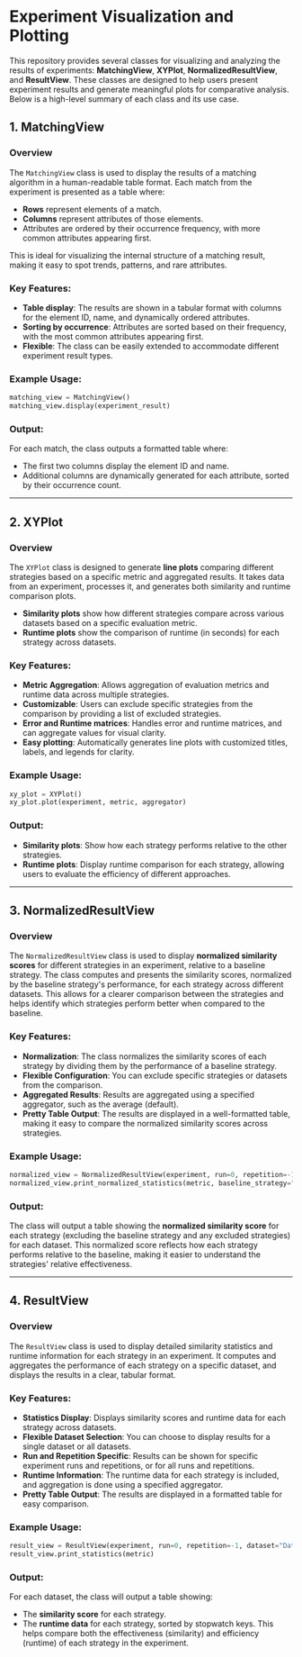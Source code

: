 
# Experiment Visualization and Plotting

This repository provides several classes for visualizing and analyzing the results of experiments: **MatchingView**, **XYPlot**, **NormalizedResultView**, and **ResultView**. These classes are designed to help users present experiment results and generate meaningful plots for comparative analysis. Below is a high-level summary of each class and its use case.

## 1. **MatchingView**

### Overview
The `MatchingView` class is used to display the results of a matching algorithm in a human-readable table format. Each match from the experiment is presented as a table where:

- **Rows** represent elements of a match.
- **Columns** represent attributes of those elements.
- Attributes are ordered by their occurrence frequency, with more common attributes appearing first.

This is ideal for visualizing the internal structure of a matching result, making it easy to spot trends, patterns, and rare attributes.

### Key Features:
- **Table display**: The results are shown in a tabular format with columns for the element ID, name, and dynamically ordered attributes.
- **Sorting by occurrence**: Attributes are sorted based on their frequency, with the most common attributes appearing first.
- **Flexible**: The class can be easily extended to accommodate different experiment result types.
  
### Example Usage:
```python
matching_view = MatchingView()
matching_view.display(experiment_result)
```

### Output:
For each match, the class outputs a formatted table where:
- The first two columns display the element ID and name.
- Additional columns are dynamically generated for each attribute, sorted by their occurrence count.

---

## 2. **XYPlot**

### Overview
The `XYPlot` class is designed to generate **line plots** comparing different strategies based on a specific metric and aggregated results. It takes data from an experiment, processes it, and generates both similarity and runtime comparison plots.

- **Similarity plots** show how different strategies compare across various datasets based on a specific evaluation metric.
- **Runtime plots** show the comparison of runtime (in seconds) for each strategy across datasets.

### Key Features:
- **Metric Aggregation**: Allows aggregation of evaluation metrics and runtime data across multiple strategies.
- **Customizable**: Users can exclude specific strategies from the comparison by providing a list of excluded strategies.
- **Error and Runtime matrices**: Handles error and runtime matrices, and can aggregate values for visual clarity.
- **Easy plotting**: Automatically generates line plots with customized titles, labels, and legends for clarity.

### Example Usage:
```python
xy_plot = XYPlot()
xy_plot.plot(experiment, metric, aggregator)
```

### Output:
- **Similarity plots**: Show how each strategy performs relative to the other strategies.
- **Runtime plots**: Display runtime comparison for each strategy, allowing users to evaluate the efficiency of different approaches.

---

## 3. **NormalizedResultView**

### Overview
The `NormalizedResultView` class is used to display **normalized similarity scores** for different strategies in an experiment, relative to a baseline strategy. The class computes and presents the similarity scores, normalized by the baseline strategy's performance, for each strategy across different datasets. This allows for a clearer comparison between the strategies and helps identify which strategies perform better when compared to the baseline.

### Key Features:
- **Normalization**: The class normalizes the similarity scores of each strategy by dividing them by the performance of a baseline strategy.
- **Flexible Configuration**: You can exclude specific strategies or datasets from the comparison.
- **Aggregated Results**: Results are aggregated using a specified aggregator, such as the average (default).
- **Pretty Table Output**: The results are displayed in a well-formatted table, making it easy to compare the normalized similarity scores across strategies.

### Example Usage:
```python
normalized_view = NormalizedResultView(experiment, run=0, repetition=-1, baseline_strategy="BaselineStrategy")
normalized_view.print_normalized_statistics(metric, baseline_strategy="BaselineStrategy")
```

### Output:
The class will output a table showing the **normalized similarity score** for each strategy (excluding the baseline strategy and any excluded strategies) for each dataset. This normalized score reflects how each strategy performs relative to the baseline, making it easier to understand the strategies' relative effectiveness.

---

## 4. **ResultView**

### Overview
The `ResultView` class is used to display detailed similarity statistics and runtime information for each strategy in an experiment. It computes and aggregates the performance of each strategy on a specific dataset, and displays the results in a clear, tabular format.

### Key Features:
- **Statistics Display**: Displays similarity scores and runtime data for each strategy across datasets.
- **Flexible Dataset Selection**: You can choose to display results for a single dataset or all datasets.
- **Run and Repetition Specific**: Results can be shown for specific experiment runs and repetitions, or for all runs and repetitions.
- **Runtime Information**: The runtime data for each strategy is included, and aggregation is done using a specified aggregator.
- **Pretty Table Output**: The results are displayed in a formatted table for easy comparison.

### Example Usage:
```python
result_view = ResultView(experiment, run=0, repetition=-1, dataset="Dataset1")
result_view.print_statistics(metric)
```

### Output:
For each dataset, the class will output a table showing:
- The **similarity score** for each strategy.
- The **runtime data** for each strategy, sorted by stopwatch keys.
This helps compare both the effectiveness (similarity) and efficiency (runtime) of each strategy in the experiment.